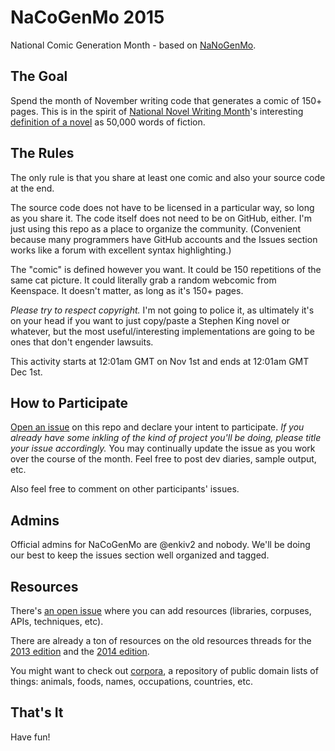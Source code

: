 # NaCoGenMo 2015

National Comic Generation Month - based on [NaNoGenMo](https://github.com/dariusk/NaNoGenMo-2015).

## The Goal

Spend the month of November writing code that generates a comic of 150+ pages. This is in the spirit of [National Novel Writing Month](http://nanowrimo.org/)'s interesting [definition of a novel](https://nanowrimo.uservoice.com/knowledgebase/articles/329132-why-50-000-words-and-how-do-you-define-novel) as 50,000 words of fiction.

## The Rules

The only rule is that you share at least one comic and also your source code at the end.

The source code does not have to be licensed in a particular way, so long as you share it. The code itself does not need to be on GitHub, either. I'm just using this repo as a place to organize the community. (Convenient because many programmers have GitHub accounts and the Issues section works like a forum with excellent syntax highlighting.)

The "comic" is defined however you want. It could be 150 repetitions of the same cat picture. It could literally grab a random webcomic from Keenspace. It doesn't matter, as long as it's 150+ pages.

_Please try to respect copyright._ I'm not going to police it, as ultimately it's on your head if you want to just copy/paste a Stephen King novel or whatever, but the most useful/interesting implementations are going to be ones that don't engender lawsuits.

This activity starts at 12:01am GMT on Nov 1st and ends at 12:01am GMT Dec 1st.

## How to Participate

[Open an issue](https://github.com/enkiv2/NaCoGenMo/issues/new) on this repo and declare your intent to participate. _If you already have some inkling of the kind of project you'll be doing, please title your issue accordingly._ You may continually update the issue as you work over the course of the month. Feel free to post dev diaries, sample output, etc.

Also feel free to comment on other participants' issues.

## Admins

Official admins for NaCoGenMo are @enkiv2 and nobody. We'll be doing our best to keep the issues section well organized and tagged.

## Resources

There's [an open issue](https://github.com/enkiv2/NaCoGenMo/issues/1) where you can add resources (libraries, corpuses, APIs, techniques, etc).

There are already a ton of resources on the old resources threads for the  [2013 edition](https://github.com/dariusk/NaNoGenMo/issues/11) and the [2014 edition](https://github.com/dariusk/nanogenmo-2014/issues/1).

You might want to check out [corpora](https://github.com/dariusk/corpora), a repository of public domain lists of things: animals, foods, names, occupations, countries, etc.

## That's It

Have fun!
